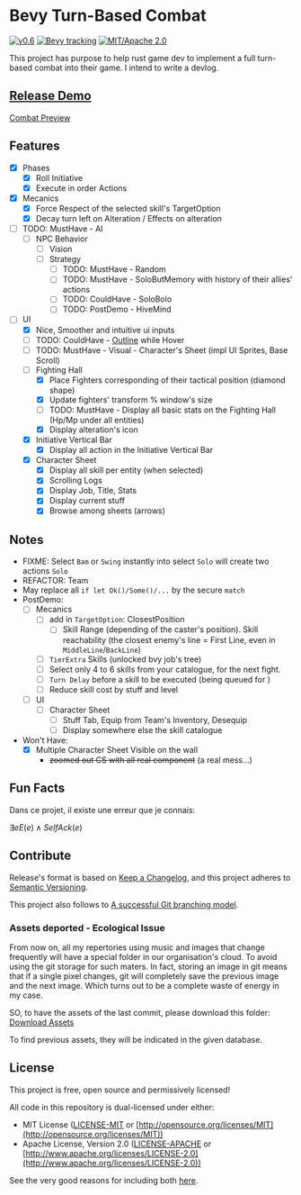 # Bevy Turn-Based Combat

<!-- TODO: Bevy 0.11 -->
[![v0.6](https://img.shields.io/badge/v0.6-gray?style=flat&logo=github&logoColor=181717&link=https://github.com/Fabinistere/bevy_turn-based_combat/releases/tag/v0.6)](https://github.com/Fabinistere/bevy_turn-based_combat/releases/tag/v0.6)
[![Bevy tracking](https://img.shields.io/badge/Bevy%20tracking-released%20version-lightblue)](https://github.com/bevyengine/bevy/blob/main/docs/plugins_guidelines.md#main-branch-tracking)
[![MIT/Apache 2.0](https://img.shields.io/badge/license-MIT%2FApache-blue.svg)](https://github.com/fabinistere/bevy_turn-based_combat#license)

This project has purpose to help rust game dev to implement a full turn-based combat into their game. I intend to write a devlog.

## [Release Demo](https://fabinistere.github.io/bevy_turn-based_combat/)

[Combat Preview](https://github.com/Fabinistere/bevy_turn-based_combat/assets/73140258/536b91f1-6e4a-4e60-8c1d-21e19445676a)

## Features

- [x] Phases
  - [x] Roll Initiative
  - [x] Execute in order Actions
- [x] Mecanics
  - [x] Force Respect of the selected skill's TargetOption
  - [x] Decay turn left on Alteration / Effects on alteration
- [ ] TODO: MustHave - AI
  - [ ] NPC Behavior
    - [ ] Vision
    - [ ] Strategy
      - [ ] TODO: MustHave - Random
      - [ ] TODO: MustHave - SoloButMemory with history of their allies' actions
      - [ ] TODO: CouldHave - SoloBolo
      - [ ] TODO: PostDemo - HiveMind
- [ ] UI
  - [x] Nice, Smoother and intuitive ui inputs
  - [ ] TODO: CouldHave - [Outline](https://github.com/YoshieraHuang/bevy_outline "or simple outline sprite") while Hover
  - [ ] TODO: MustHave - Visual - Character's Sheet (impl UI Sprites, Base Scroll)
  - [ ] Fighting Hall
    - [x] Place Fighters corresponding of their tactical position (diamond shape)
    - [x] Update fighters' transform % window's size
    - [ ] TODO: MustHave - Display all basic stats on the Fighting Hall (Hp/Mp under all entities)
    - [x] Display alteration's icon
  - [x] Initiative Vertical Bar
    - [x] Display all action in the Initiative Vertical Bar
  - [x] Character Sheet
    - [x] Display all skill per entity (when selected)
    - [x] Scrolling Logs
    - [x] Display Job, Title, Stats
    - [x] Display current stuff
    - [x] Browse among sheets (arrows)

<!-- DOC: Write Devlog -->

## Notes

- FIXME: Select `Bam` or `Swing` instantly into select `Solo` will create two actions `Solo`
- REFACTOR: Team
- May replace all `if let Ok()/Some()/...` by the secure `match`
- PostDemo: <!-- TODO: PostDemo: -->
  - [ ] Mecanics
    - [ ] add in `TargetOption`: ClosestPosition
      - [ ] Skill Range (depending of the caster's position).
      Skill reachability (the closest enemy's line = First Line, even in `MiddleLine`/`BackLine`)
    - [ ] `TierExtra` Skills (unlocked bvy job's tree)
    - [ ] Select only 4 to 6 skills from your catalogue, for the next fight.
    - [ ] `Turn Delay` before a skill to be executed (being queued for )
    - [ ] Reduce skill cost by stuff and level
  - [ ] UI
    - [ ] Character Sheet
      - [ ] Stuff Tab, Equip from Team's Inventory, Desequip
      - [ ] Display somewhere else the skill catalogue
- Won't Have:
  - [x] Multiple Character Sheet Visible on the wall
    - ~~zoomed out CS with all real component~~ (a real mess...)

## Fun Facts

Dans ce projet, il existe une erreur que je connais:

$\exists e E(e) \wedge SelfAck(e)$

## Contribute

Release's format is based on [Keep a Changelog](https://keepachangelog.com/en/1.0.0/),
and this project adheres to [Semantic Versioning](https://semver.org/spec/v2.0.0.html).

This project also follows to [A successful Git branching model](https://nvie.com/posts/a-successful-git-branching-model/).

### Assets deported - Ecological Issue

From now on, all my repertories using music and images that change frequently will have a special folder in our organisation's cloud.
To avoid using the git storage for such maters.
In fact, storing an image in git means that if a single pixel changes, git will completely save the previous image and the next image.
Which turns out to be a complete waste of energy in my case.

SO, to have the assets of the last commit, please download this folder:
[Download Assets](https://drive.google.com/drive/folders/1VyAxd2Jsbv0EQ3Z_Ye4U7_Cybimk_Wk0?usp=share_link)

To find previous assets, they will be indicated in the given database.

## License

This project is free, open source and permissively licensed!

All code in this repository is dual-licensed under either:

- MIT License ([LICENSE-MIT](LICENSE-MIT) or [http://opensource.org/licenses/MIT](http://opensource.org/licenses/MIT))
- Apache License, Version 2.0 ([LICENSE-APACHE](LICENSE-APACHE) or [http://www.apache.org/licenses/LICENSE-2.0](http://www.apache.org/licenses/LICENSE-2.0))

See the very good reasons for including both [here](https://github.com/bevyengine/bevy/issues/2373).
